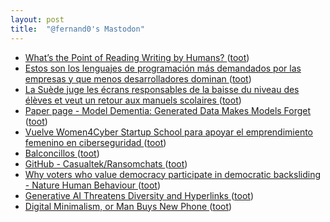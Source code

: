 ```yaml
---
layout: post
title:  "@fernand0's Mastodon"
---
```

*  [What’s the Point of Reading Writing by Humans?  ](https://www.newyorker.com/news/our-columnists/whats-the-point-of-reading-writing-by-humans) ([toot](https://mastodon.social/@fernand0/110543493536926449))
*  [Estos son los lenguajes de programación más demandados por las empresas y que menos desarrolladores dominan ](https://www.genbeta.com/desarrollo/estos-lenguajes-programacion-demandados-empresas-que-desarrolladores-domina) ([toot](https://mastodon.social/@fernand0/110543310708048453))
*  [La Suède juge les écrans responsables de la baisse du niveau des élèves et veut un retour aux manuels scolaires ](https://www.lemonde.fr/planete/article/2023/05/21/numerique-a-l-ecole-la-suede-juge-les-ecrans-responsables-de-la-baisse-du-niveau-des-eleves-et-fait-marche-arriere_6174171_3244.htm) ([toot](https://mastodon.social/@fernand0/110543002458342950))
*  [Paper page - Model Dementia: Generated Data Makes Models Forget ](https://huggingface.co/papers/2305.1749) ([toot](https://mastodon.social/@fernand0/110542885384070255))
*  [Vuelve Women4Cyber Startup School para apoyar el emprendimiento femenino en ciberseguridad ](https://www.itdigitalsecurity.es/itdigitalsecurity/2023/05/vuelve-women4cyber-startup-school-para-apoyar-el-emprendimiento-femenino-en-cibersegurida) ([toot](https://mastodon.social/@fernand0/110542468140108491))
*  [Balconcillos ](https://www.flickr.com/photos/fernand0/52952600185) ([toot](https://mastodon.social/@fernand0/110542256954929876))
*  [GitHub - Casualtek/Ransomchats ](https://github.com/Casualtek/Ransomchat) ([toot](https://mastodon.social/@fernand0/110542248650815125))
*  [Why voters who value democracy participate in democratic backsliding - Nature Human Behaviour ](https://www.nature.com/articles/s41562-023-01594-) ([toot](https://mastodon.social/@fernand0/110542177498763870))
*  [Generative AI Threatens Diversity and Hyperlinks ](https://blog.mojeek.com/2023/05/generative-ai-threatens-diversity-and-hyperlinks.htm) ([toot](https://mastodon.social/@fernand0/110541895774984690))
*  [Digital Minimalism, or Man Buys New Phone ](https://atthis.link/blog/2023/22348.htm) ([toot](https://mastodon.social/@fernand0/110541657125234037))
